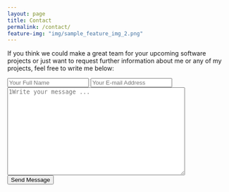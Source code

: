 ```yaml
---
layout: page
title: Contact
permalink: /contact/
feature-img: "img/sample_feature_img_2.png"
---
```


If you think we could make a great team for your upcoming software projects or just want to request further information about me or any of my projects, feel free to write me below:

<form action="https://getsimpleform.com/messages?form_api_token=8ec05af53da6c16dd1a6ac5a4d8f7a1b" method="post">
  <!-- the redirect_to is optional, the form will redirect to the referrer on submission -->
  <input type='hidden' name='redirect_to' value="{{ site.baseurl }}/thank-you" />
  <input type='text' name='name' placeholder='Your Full Name' />
  <input type='email' name='email' placeholder='Your E-mail Address' />
  <br>
  <textarea name='message' placeholder='1Write your message ...' style="width: 80%; height: 200px"></textarea>
  <br>
  <input type='submit' value='Send Message' />
</form>
